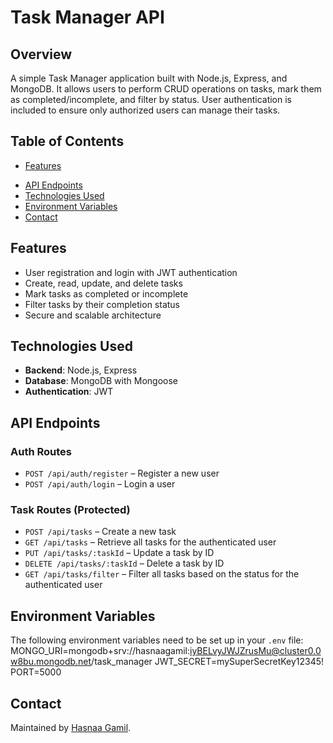 # Task Manager API

## Overview
A simple Task Manager application built with Node.js, Express, and MongoDB. It allows users to perform CRUD operations on tasks, mark them as completed/incomplete, and filter by status. User authentication is included to ensure only authorized users can manage their tasks.

## Table of Contents
- [Features](#features)
<!-- - [Installation](#installation)
- [Usage](#usage) -->
- [API Endpoints](#api-endpoints)
- [Technologies Used](#technologies-used)
- [Environment Variables](#environment-variables)
- [Contact](#Contact)

## Features
- User registration and login with JWT authentication
- Create, read, update, and delete tasks
- Mark tasks as completed or incomplete
- Filter tasks by their completion status
- Secure and scalable architecture


## Technologies Used
- **Backend**: Node.js, Express
- **Database**: MongoDB with Mongoose
- **Authentication**: JWT


## API Endpoints
### Auth Routes
- `POST /api/auth/register` – Register a new user
- `POST /api/auth/login` – Login a user

### Task Routes (Protected)
- `POST /api/tasks` – Create a new task
- `GET /api/tasks` – Retrieve all tasks for the authenticated user
- `PUT /api/tasks/:taskId` – Update a task by ID
- `DELETE /api/tasks/:taskId` – Delete a task by ID
- `GET /api/tasks/filter` – Filter all tasks based on the status for the authenticated user


## Environment Variables
The following environment variables need to be set up in your `.env` file:
MONGO_URI=mongodb+srv://hasnaagamil:iyBELvyJWJZrusMu@cluster0.0w8bu.mongodb.net/task_manager
JWT_SECRET=mySuperSecretKey12345!
PORT=5000


## Contact
Maintained by [Hasnaa Gamil](https://github.com/HasnaaGamil).

